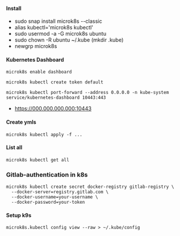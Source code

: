 #### Install

- sudo snap install microk8s --classic
- alias kubectl='microk8s kubectl'
- sudo usermod -a -G microk8s ubuntu
- sudo chown -R ubuntu ~/.kube (mkdir .kube)
- newgrp microk8s

#### Kubernetes Dashboard

```
microk8s enable dashboard
```

```
microk8s kubectl create token default
```

```
microk8s kubectl port-forward --address 0.0.0.0 -n kube-system service/kubernetes-dashboard 10443:443
```

- https://000.000.000.000:10443

#### Create ymls

```
microk8s kubectl apply -f ...
```

#### List all

```
microk8s kubectl get all
```

### Gitlab-authentication in k8s

```
microk8s kubectl create secret docker-registry gitlab-registry \
  --docker-server=registry.gitlab.com \
  --docker-username=your-username \
  --docker-password=your-token
```

#### Setup k9s

```
microk8s.kubectl config view --raw > ~/.kube/config
```


